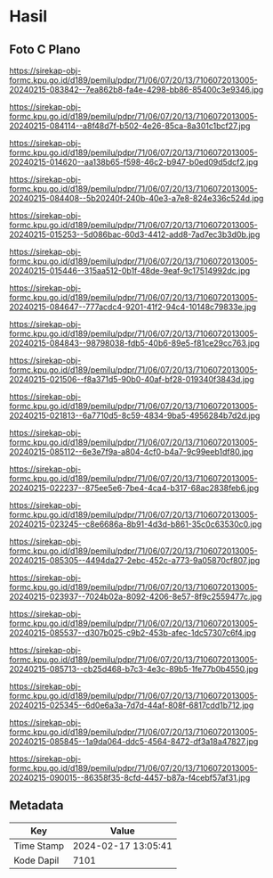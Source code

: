 # Hasil

## Foto C Plano

https://sirekap-obj-formc.kpu.go.id/d189/pemilu/pdpr/71/06/07/20/13/7106072013005-20240215-083842--7ea862b8-fa4e-4298-bb86-85400c3e9346.jpg

https://sirekap-obj-formc.kpu.go.id/d189/pemilu/pdpr/71/06/07/20/13/7106072013005-20240215-084114--a8f48d7f-b502-4e26-85ca-8a301c1bcf27.jpg

https://sirekap-obj-formc.kpu.go.id/d189/pemilu/pdpr/71/06/07/20/13/7106072013005-20240215-014620--aa138b65-f598-46c2-b947-b0ed09d5dcf2.jpg

https://sirekap-obj-formc.kpu.go.id/d189/pemilu/pdpr/71/06/07/20/13/7106072013005-20240215-084408--5b20240f-240b-40e3-a7e8-824e336c524d.jpg

https://sirekap-obj-formc.kpu.go.id/d189/pemilu/pdpr/71/06/07/20/13/7106072013005-20240215-015253--5d086bac-60d3-4412-add8-7ad7ec3b3d0b.jpg

https://sirekap-obj-formc.kpu.go.id/d189/pemilu/pdpr/71/06/07/20/13/7106072013005-20240215-015446--315aa512-0b1f-48de-9eaf-9c17514992dc.jpg

https://sirekap-obj-formc.kpu.go.id/d189/pemilu/pdpr/71/06/07/20/13/7106072013005-20240215-084647--777acdc4-9201-41f2-94c4-10148c79833e.jpg

https://sirekap-obj-formc.kpu.go.id/d189/pemilu/pdpr/71/06/07/20/13/7106072013005-20240215-084843--98798038-fdb5-40b6-89e5-f81ce29cc763.jpg

https://sirekap-obj-formc.kpu.go.id/d189/pemilu/pdpr/71/06/07/20/13/7106072013005-20240215-021506--f8a371d5-90b0-40af-bf28-019340f3843d.jpg

https://sirekap-obj-formc.kpu.go.id/d189/pemilu/pdpr/71/06/07/20/13/7106072013005-20240215-021813--6a7710d5-8c59-4834-9ba5-4956284b7d2d.jpg

https://sirekap-obj-formc.kpu.go.id/d189/pemilu/pdpr/71/06/07/20/13/7106072013005-20240215-085112--6e3e7f9a-a804-4cf0-b4a7-9c99eeb1df80.jpg

https://sirekap-obj-formc.kpu.go.id/d189/pemilu/pdpr/71/06/07/20/13/7106072013005-20240215-022237--875ee5e6-7be4-4ca4-b317-68ac2838feb6.jpg

https://sirekap-obj-formc.kpu.go.id/d189/pemilu/pdpr/71/06/07/20/13/7106072013005-20240215-023245--c8e6686a-8b91-4d3d-b861-35c0c63530c0.jpg

https://sirekap-obj-formc.kpu.go.id/d189/pemilu/pdpr/71/06/07/20/13/7106072013005-20240215-085305--4494da27-2ebc-452c-a773-9a05870cf807.jpg

https://sirekap-obj-formc.kpu.go.id/d189/pemilu/pdpr/71/06/07/20/13/7106072013005-20240215-023937--7024b02a-8092-4206-8e57-8f9c2559477c.jpg

https://sirekap-obj-formc.kpu.go.id/d189/pemilu/pdpr/71/06/07/20/13/7106072013005-20240215-085537--d307b025-c9b2-453b-afec-1dc57307c6f4.jpg

https://sirekap-obj-formc.kpu.go.id/d189/pemilu/pdpr/71/06/07/20/13/7106072013005-20240215-085713--cb25d468-b7c3-4e3c-89b5-1fe77b0b4550.jpg

https://sirekap-obj-formc.kpu.go.id/d189/pemilu/pdpr/71/06/07/20/13/7106072013005-20240215-025345--6d0e6a3a-7d7d-44af-808f-6817cdd1b712.jpg

https://sirekap-obj-formc.kpu.go.id/d189/pemilu/pdpr/71/06/07/20/13/7106072013005-20240215-085845--1a9da064-ddc5-4564-8472-df3a18a47827.jpg

https://sirekap-obj-formc.kpu.go.id/d189/pemilu/pdpr/71/06/07/20/13/7106072013005-20240215-090015--86358f35-8cfd-4457-b87a-f4cebf57af31.jpg


## Metadata

| Key        | Value               |
| ---------- | ------------------- |
| Time Stamp | 2024-02-17 13:05:41 |
| Kode Dapil | 7101                |



